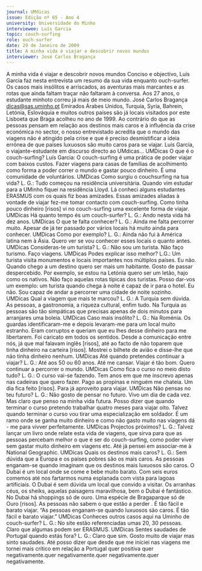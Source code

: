 ```yaml
---
journal: UMdicas
issue: Edição nº 65 - Ano 4
university: Universidade do Minho
interviewee: Luís Garcia
topic: couch-surfing
role: ouch-surfer
date: 29 de Janeiro de 2009
title: A minha vida é viajar e descobrir novos mundos
interviewer: José Carlos Bragança
---
```


A minha vida é viajar e descobrir novos mundos
Conciso e objectivo, Luís Garcia faz nesta entrevista um resumo
da sua vida enquanto ouch-surfer. Os casos mais insólitos e
arriscados, as aventuras mais marcantes e as rotas que ainda
faltam traçar não faltaram à conversa. Aos 27 anos, o estudante minhoto
correu já mais de meio mundo.
José Carlos Bragança
dicas@sas.uminho.pt
Emirados Árabes Unidos, Turquia,
Syria, Bahrein, Letónia, Eslováquia e
muitos outros países são já locais
visitados por este Lisboeta que
Braga acolheu no ano de 1999.
Ao contrário do que as pessoas
pensam em relação aos destinos
mais caros e à influência da crise
económica no sector, o nosso
entrevistado acredita que o mundo
das viagens não é atingido pela crise
e que é preciso desmistificar a ideia
errónea de que países luxuosos são
muito caros para se viajar. Luís
Garcia, o viajante-estudante em
discurso directo ao UMdicas...
UMDicas O que é o couch-surfing?
Luís Garcia: O couch-surfing é uma
prática de poder viajar com baixos
custos. Fazer viagens para casas de
famílias de acolhimento como forma
a poder correr o mundo e gastar
pouco dinheiro. É uma comunidade
de voluntários.
UMDicas Como surgiu o couchsurfing na tua vida?
L. G.: Tudo começou na residência
universitária. Quando vim estudar
para a UMinho fiquei na residência
Lloyd. Lá conheci alguns estudantes
ERASMUS com os quais fiz boas
amizades. Essas amizades aliadas à
vontade de viajar fez-me tomar
contacto com couch-surfing. Como
tinha pouco dinheiro [risos] vi no
couch-surfing uma excelente forma
de viajar.
UMDicas Há quanto tempo és um
couch-surfer?
L. G.: Ando nesta vida há dez anos.
UMDicas O que te falta conhecer?
L. G.: Ainda me falta percorrer muito.
Apesar de já ter passado por vários
locais há muito ainda para conhecer.
UMDicas Como por exemplo?
L. G.: Ainda não fui à América latina
nem à Ásia. Quero ver se vou
conhecer esses locais o quanto
antes.
UMDicas Consideras-te um turista?
L. G.: Não sou um turista. Não faço
turismo. Faço viagens.
UMDicas Podes explicar isso
melhor?
L.G.: Um turista visita monumentos
e locais importantes nos múltiplos
países. Eu não. Quando chego a um
destino quero ser mais um
habitante. Gosto de passar
despercebido.
Por exemplo, se estou na Letónia
quero ser um letão, hajo como os
nativos. Não faço aquelas rotas
típicas dos turistas. Posso dar-vos
um exemplo: um turista quando
chega à noite é capaz de ir para o
hotel. Eu não. Sou capaz de andar a
percorrer uma cidade
de noite sozinho.
UMDicas Qual a viagem que mais te
marcou?
L. G.: A Turquia sem dúvida. As
pessoas, a gastronomia, a riqueza
cultural, enfim tudo. Na Turquia as
pessoas são tão simpáticas que
precisas apenas de dois minutos
para arranjares uma boleia.
UMDicas Caso mais insólito?
L. G.: Na Roménia. Os guardas
identificaram-me e depois levaram-me para um local muito estranho.
Eram corruptos e queriam que eu
lhes desse dinheiro para me
libertarem. Foi caricato em todos os
sentidos.
Desde a comunicação entre nós, já
que mal falavam inglês [risos], até
ao facto de não toparem que tinha
dinheiro na carteira [risos]. Mostrei
o bilhete de avião e disse-lhe que
não tinha dinheiro nenhum.
UMDicas Até quando pretendes
continuar a viajar?
L. G.: Até aos 50 ou 60 anos. Até me
cansar. Viajar é tão bom. Quero
continuar a percorrer o mundo.
UMDicas Como fica o curso no meio
disto tudo?
L. G.: O curso vai-se fazendo. Tem
anos em que me inscrevo apenas
nas cadeiras que quero fazer. Pago
as propinas e ninguém me chateia.
Um dia fica feito [risos]. Para já
aproveito para viajar.
UMDicas Não pensas no teu futuro?
L. G.: Não gosto de pensar no futuro.
Vivo um dia de cada vez. Mas claro
que penso na minha vida futura.
Posso dizer que quando terminar o
curso pretendo trabalhar quatro
meses para viajar oito. Talvez
quando terminar o curso vou tirar
uma especialização em soldador. É
um ramo onde se ganha muito
dinheiro e como não gasto muito nas
viagens dá - me para vivver
perfeitamente.
UMDicas Projectos próximos?
L. G.: Talvez lançar um livro onde
relate esta vida de viagens, que sirva
para que as pessoas percebam
melhor o que é ser do couch-surfing,
como poder viver sem gastar muito
dinheiro em viagens etc. Até já
pensei em associar-me à National
Geographic.
UMDicas Quais os destinos mais
caros?
L. G.: Sem dúvida que a Europa e os
países pobres são os mais caros. As
pessoas enganam-se quando
imaginam que os destinos mais
luxuosos são caros. O Dubai é um
local onde se come e bebe muito
barato. Com seis euros comemos
até nos fartarmos numa esplanada
com vista para lagoas artificiais. O
Dubai é sem dúvida um local que
convido a visitar. Os arranhas céus,
os sheiks, aquelas paisagens
maravilhosa, bem o Dubai é
fantástico. No Dubai há shoppings
só de ouro. Uma espécie de
Bragaparque só de Ouro [risos]. As
pessoas não sabem o que estão a
perder . É tão fácil e barato viajar.
“As pessoas enganam-se quando
luxuosos são caros. É tão fácil e
barato viajar.”
UMDicas Conheces outros casos
aqui na Uminho de couch-surfer?
L. G.: No site estão referenciadas
umas 20, 30 pessoas. Claro que
algumas podem ser ERASMUS.
UMDicas Sentes saudades de
Portugal quando estás fora?
L. G.: Claro que sim. Gosto muito de
viajar mas sinto saudades. Até
posso dizer que desde que me iniciei
nas viagens me tornei mais crítico
em relação a Portugal quer positiva
quer negativamente.quer negativamente.quer negativamente.quer negativamente.